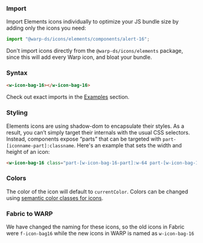 ### Import
Import Elements icons individually to optimize your JS bundle size by adding only the icons you need:

```js
import "@warp-ds/icons/elements/components/alert-16";
```

Don't import icons directly from the `@warp-ds/icons/elements` package, since this will add every Warp icon, and bloat your bundle.

### Syntax

```html
<w-icon-bag-16></w-icon-bag-16>
```

Check out exact imports in the [Examples](#examples) section.

### Styling
Elements icons are using shadow-dom to encapsulate their styles.
As a result, you can’t simply target their internals with the usual CSS selectors.
Instead, components expose “parts” that can be targeted with `part-[iconname-part]:classname`.
Here's an example that sets the width and height of an icon:

```html
<w-icon-bag-16 class="part-[w-icon-bag-16-part]:w-64 part-[w-icon-bag-16-part]:h-64"></w-icon-bag-16>
```

### Colors
The color of the icon will default to `currentColor`.
Colors can be changed using [semantic color classes for icons](foundations/css/icon-color#icon-color).

### Fabric to WARP
We have changed the naming for these icons, so the old icons in Fabric were `f-icon-bag16` while the new icons in WARP is named as `w-icon-bag-16`
